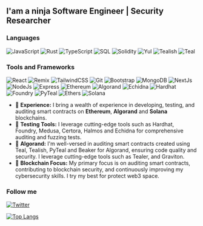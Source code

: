 ## I'am a ninja Software Engineer | Security Researcher

### Languages
![JavaScript](https://img.shields.io/badge/-JavaScript-090909?style=for-the-badge&logo=javascript)
![Rust](https://img.shields.io/badge/-Rust-090909?style=for-the-badge&logo=rust)
![TypeScript](https://img.shields.io/badge/-TypeScript-090909?style=for-the-badge&logo=typescript)
![SQL](https://img.shields.io/badge/-SQL-090909?style=for-the-badge&logo=mysql)
![Solidity](https://img.shields.io/badge/-Solidity-090909?style=for-the-badge&logo=solidity)
![Yul](https://img.shields.io/badge/-Yul-090909?style=for-the-badge&logo=solidity)
![Tealish](https://img.shields.io/badge/-Tealish-090909?style=for-the-badge&logo=algorand)
![Teal](https://img.shields.io/badge/-Teal-090909?style=for-the-badge&logo=algorand)

### Tools and Frameworks
![React](https://img.shields.io/badge/-React-090909?style=for-the-badge&logo=react)
![Remix](https://img.shields.io/badge/-Remix-090909?style=for-the-badge&logo=remix)
![TailwindCSS](https://img.shields.io/badge/-TailwindCSS-090909?style=for-the-badge&logo=tailwindCss)
![Git](https://img.shields.io/badge/-Git-090909?style=for-the-badge&logo=git)
![Bootstrap](https://img.shields.io/badge/-Bootstrap5-090909?style=for-the-badge&logo=bootstrap)
![MongoDB](https://img.shields.io/badge/-MongoDB-090909?style=for-the-badge&logo=mongodb)
![NextJs](https://img.shields.io/badge/-NextJS-090909?style=for-the-badge&logo=next.js)
![NodeJs](https://img.shields.io/badge/-NodeJs-090909?style=for-the-badge&logo=node.js)
![Express](https://img.shields.io/badge/-Express-090909?style=for-the-badge&logo=express)
![Ethereum](https://img.shields.io/badge/-Ethereum-090909?style=for-the-badge&logo=ethereum)
![Algorand](https://img.shields.io/badge/-Algorand-090909?style=for-the-badge&logo=algorand)
![Echidna](https://img.shields.io/badge/-Echidna-090909?style=for-the-badge&logo=ethereum)
![Hardhat](https://img.shields.io/badge/-Hardhat-090909?style=for-the-badge&logo=ethereum)
![Foundry](https://img.shields.io/badge/-Foundry-090909?style=for-the-badge&logo=ethereum)
![PyTeal](https://img.shields.io/badge/-PyTeal-090909?style=for-the-badge&logo=python)
![Ethers](https://img.shields.io/badge/-Ethers.js-090909?style=for-the-badge&logo=javascript)
![Solana](https://img.shields.io/badge/-Solana-090909?style=for-the-badge&logo=solana)


- 💼 **Experience:** I bring a wealth of experience in developing, testing, and auditing smart contracts on **Ethereum**, **Algorand** and **Solana** blockchains.
- 🧪 **Testing Tools:** I leverage cutting-edge tools such as Hardhat, Foundry, Medusa, Certora, Halmos and Echidna for comprehensive auditing and fuzzing tests.
- 📝 **Algorand:** I'm well-versed in auditing smart contracts created using Teal, Tealish, PyTeal and Beaker for Algorand, ensuring code quality and security. I leverage cutting-edge tools such as Tealer, and Graviton.
- 🚀 **Blockchain Focus:** My primary focus is on auditing smart contracts, contributing to blockchain security, and continuously improving my cybersecurity skills. I try my best for protect web3 space.
### Follow me
[![Twitter](https://img.shields.io/badge/-Twitter-090909?style=for-the-badge&logo=x)](https://twitter.com/danilych45)

[![Top Langs](https://github-readme-stats.vercel.app/api/top-langs/?username=danilych&layout=compact&theme=vision-friendly-dark)](https://github.com/anuraghazra/github-readme-stats)

